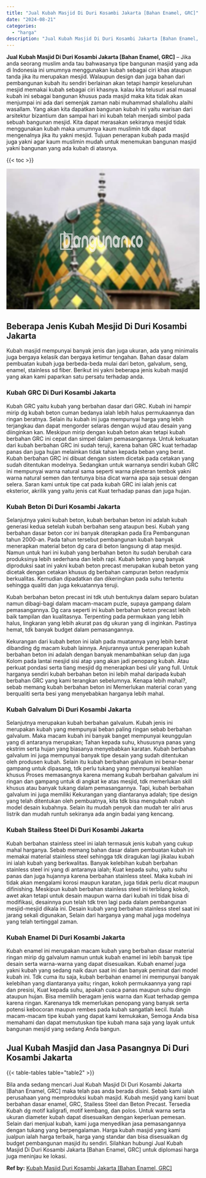 ```yaml
---
title: "Jual Kubah Masjid Di Duri Kosambi Jakarta [Bahan Enamel, GRC]"
date: "2024-08-21"
categories: 
  - "harga"
description: "Jual Kubah Masjid Di Duri Kosambi Jakarta [Bahan Enamel, GRC]. Bila anda sedang mencari Jual Kubah Masjid Di Duri Kosambi Jakarta [Bahan Enamel, GRC] maka..."
---
```


**Jual Kubah Masjid Di Duri Kosambi Jakarta \[Bahan Enamel, GRC\]** – Jika anda seorang muslim anda tau bahwasanya tipe bangunan masjid yang ada di Indonesia ini umumnya menggunakan kubah sebagai ciri khas ataupun tanda jika itu merupakan mesjid. Walaupun design dan juga bahan dari pembangunan kubah itu sendiri berlainan akan tetapi hampir keseluruhan mesjid memakai kubah sebagai ciri khasnya. kalau kita telusuri asal muasal kubah ini sebagai bangunan khusus pada masjid maka kita tidak akan menjumpai ini ada dari semenjak zaman nabi muhammad shalallohu alaihi wasallam. Yang akan kita dapatkan bangunan kubah ini yaitu warisan dari arsitektur bizantium dan sampai hari ini kubah telah menjadi simbol pada sebuah bangunan mesjid. Kita dapat merasakan sekiranya mesjid tidak menggunakan kubah maka umumnya kaum muslimin tdk dapat mengenalnya jika itu yakni mesjid. Tujuan penerapan kubah pada masjid juga yakni agar kaum muslimin mudah untuk menemukan bangunan masjid yakni bangunan yang ada kubah di atasnya.

{{< toc >}}

![Jual Kubah Masjid Di Duri Kosambi Jakarta [Bahan Enamel, GRC]](/images/jual-kubah-masjid-11.png)

## Beberapa Jenis Kubah Mesjid Di Duri Kosambi Jakarta

Kubah masjid mempunyai banyak jenis dan juga ukuran, ada yang minimalis juga bergaya kelasik dan bergaya ketimur tengahan. Bahan dasar dalam pembuatan kubah juga berbeda-beda mulai dari beton, galvalum, seng, enamel, stainless sd fiber. Berikut ini yakni beberapa jenis kubah masjid yang akan kami paparkan satu persatu terhadap anda.

### Kubah GRC Di Duri Kosambi Jakarta

Kubah GRC yaitu kubah yang berbahan dasar dari GRC. Kubah ini hampir mirip dg kubah beton cuman bedanya ialah lebih halus permukaannya dan ringan beratnya. Selain itu kubah ini juga mempunyai harga yang lebih terjangkau dan dapat mengorder selaras dengan wujud atau desain yang diinginkan kan. Meskipun mirip dengan kubah beton akan tetapi kubah berbahan GRC ini cepat dan simpel dalam pemasangannya. Untuk kekuatan dari kubah berbahan GRC ini sudah teruji, karena bahan GRC kuat terhadap panas dan juga hujan melainkan tidak tahan kepada beban yang berat. Kubah berbahan GRC ini dibuat dengan sistem dicetak pada cetakan yang sudah ditentukan modelnya. Sedangkan untuk warnanya sendiri kubah GRC ini mempunyai warna natural sama seperti warna plesteran tembok yakni warna natural semen dan tentunya bisa dicat warna apa saja sesuai dengan selera. Saran kami untuk tipe cat pada kubah GRC ini ialah jenis cat eksterior, akrilik yang yaitu jenis cat Kuat terhadap panas dan juga hujan.

### Kubah Beton Di Duri Kosambi Jakarta

Selanjutnya yakni kubah beton, kubah berbahan beton ini adalah kubah generasi kedua setelah kubah berbahan seng ataupun besi. Kubah yang berbahan dasar beton cor ini banyak diterapkan pada Era Pembangunan tahun 2000-an. Pada tahun tersebut pembangunan kubah banyak menerapkan material beton dg cara di beton langsung di atap mesjid. Namun untuk hari ini kubah yang berbahan beton itu sudah berubah cara produksinya lebih sederhana dan lebih rapi. Kubah beton yang banyak diproduksi saat ini yakni kubah beton precast merupakan kubah beton yang dicetak dengan cetakan khusus dg berbahan campuran beton readymix berkualitas. Kemudian dipadatkan dan dikeringkan pada suhu tertentu sehingga qualiti dan juga kekuatannya teruji.

Kubah berbahan beton precast ini tdk utuh bentuknya dalam separo bulatan namun dibagi-bagi dalam macam-macam puzle, supaya gampang dalam pemasangannya. Dg cara seperti ini kubah berbahan beton precast lebih baik tampilan dan kualitasnya. Terpenting pada permukaan yang lebih halus, lingkaran yang lebih akurat pas dg ukuran yang di inginkan. Pastinya hemat, tdk banyak budget dalam pemasangannya.

Kekurangan dari kubah beton ini ialah pada muatannya yang lebih berat dibanding dg macam kubah lainnya. Anjurannya untuk penerapan kubah berbahan beton ini adalah dengan banyak menambahkan selup dan juga Kolom pada lantai mesjid sisi atap yang akan jadi penopang kubah. Atau perkuat pondasi serta tiang mesjid dg menerapkan besi ulir yang full. Untuk harganya sendiri kubah berbahan beton ini lebih mahal daripada kubah berbahan GRC yang kami terangkan sebelumnya. Kenapa lebih mahal?, sebab memang kubah berbahan beton ini Memerlukan material coran yang berqualiti serta besi yang menyebabkan harganya lebih mahal.

### Kubah Galvalum Di Duri Kosambi Jakarta

Selanjutnya merupakan kubah berbahan galvalum. Kubah jenis ini merupakan kubah yang mempunyai beban paling ringan sebab berbahan galvalum. Maka macam kubah ini banyak banget mempunyai keunggulan yang di antaranya merupakan; Tahan kepada suhu, khususnya panas yang ekstrim serta hujan yang biasanya menyebabkan karatan. Kubah berbahan galvalum ini juga mempunyai banyak tipe desain yang sudah ditentukan oleh produsen kubah. Selain itu kubah berbahan galvalum ini benar-benar gampang untuk dipasang, tdk perlu tukang yang mempunyai keahlian khusus Proses memasangnya karena memang kubah berbahan galvalum ini ringan dan gampang untuk di angkat ke atas mesjid, tdk memerlukan skill khusus atau banyak tukang dalam pemasangannya. Tapi, kubah berbahan galvalum ini juga memiliki Kekurangan yang diantaranya adalah; tipe design yang telah ditentukan oleh pembuatnya, kita tdk bisa mengubah rubah model desain kubahnya. Selain itu mudah penyok dan mudah ter aliri arus listrik dan mudah runtuh sekiranya ada angin badai yang kencang.

### Kubah Stailess Steel Di Duri Kosambi Jakarta

Kubah berbahan stainless steel ini ialah termasuk jenis kubah yang cukup mahal harganya. Sebab memang bahan dasar dalam pembuatan kubah ini memakai material stainless steel sehingga tdk diragukan lagi jikalau kubah ini ialah kubah yang berkwalitas. Banyak kelebihan kubah berbahan stainless steel ini yang di antaranya ialah; Kuat kepada suhu, yaitu suhu panas dan juga hujannya karena berbahan stainless steel. Maka kubah ini tidak akan mengalami korosi maupun karatan, juga tidak perlu dicat maupun difinishing. Meskipun kubah berbahan stainless steel ini terbilang kokoh, awet akan tetapi untuk desain maupun warna dari kubah ini tidak bisa di modifikasi, desainnya pun telah tdk tren lagi pada dalam pembangunan mesjid-mesjid dikala ini. Desain kubah yang berbahan stainless steel saat ini jarang sekali digunakan, Selain dari harganya yang mahal juga modelnya yang telah tertinggal zaman.

### Kubah Enamel Di Duri Kosambi Jakarta

Kubah enamel ini merupakan macam kubah yang berbahan dasar material ringan mirip dg galvalum namun untuk kubah enamel ini lebih banyak tipe desain serta warna-warna yang dapat disesuaikan. Kubah enamel juga yakni kubah yang sedang naik daun saat ini dan banyak peminat dari model kubah ini. Tdk cuma itu saja, kubah berbahan enamel ini mempunyai banyak kelebihan yang diantaranya yaitu; ringan, kokoh permukaannya yang rapi dan presisi, Kuat kepada suhu, apakah cuaca panas maupun suhu dingin ataupun hujan. Bisa memilih beragam jenis warna dan Kuat terhadap gempa karena ringan. Karenanya tdk memerlukan penopang yang banyak serta potensi kebocoran maupun rembes pada kubah sangatlah kecil. Itulah macam-macam tipe kubah yang dapat kami kemukakan, Semoga Anda bisa memahami dan dapat memutuskan tipe kubah mana saja yang layak untuk bangunan mesjid yang sedang Anda bangun.

## Jual Kubah Masjid dan Jasa Pasangnya Di Duri Kosambi Jakarta

{{< table-tables table="table2" >}}

Bila anda sedang mencari Jual Kubah Masjid Di Duri Kosambi Jakarta \[Bahan Enamel, GRC\] maka telah pas anda berada disini. Sebab kami ialah perusahaan yang memproduksi kubah masjid. Kubah mesjid yang kami buat berbahan dasar enamel, GRC, Stailess Steel dan Beton Precast. Tersedia Kubah dg motif kaligrafi, motif kembang, dan polos. Untuk warna serta ukuran diameter kubah dapat disesuaikan dengan keperluan pemesan. Selain dari menjual kubah, kami juga menyedikan jasa pemasangannya dengan tukang yang berpengalaman. Harga kubah masjid yang kami jualpun ialah harga terbaik, harga yang standar dan bisa disesuaikan dg budget pembangunan masjid itu sendiri. Silahkan hubungi Jual Kubah Masjid Di Duri Kosambi Jakarta \[Bahan Enamel, GRC\] untuk diplomasi harga juga meninjau ke lokasi.

**Ref by:** [Kubah Masjid Duri Kosambi Jakarta [Bahan Enamel, GRC]](https://id.wikipedia.org/wiki/Kubah)
